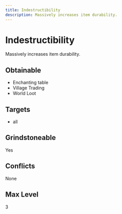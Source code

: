 ```yaml
---
title: Indestructibility
description: Massively increases item durability.
---
```

# Indestructibility
Massively increases item durability.
## Obtainable
- Enchanting table
- Village Trading
- World Loot
## Targets
- all
## Grindstoneable
Yes
## Conflicts
None
## Max Level
3
